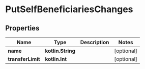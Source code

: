 
# PutSelfBeneficiariesChanges

## Properties
| Name | Type | Description | Notes |
| ------------ | ------------- | ------------- | ------------- |
| **name** | **kotlin.String** |  |  [optional] |
| **transferLimit** | **kotlin.Int** |  |  [optional] |



